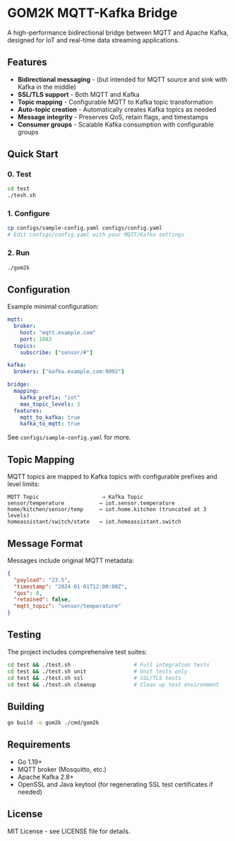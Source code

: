 # GOM2K MQTT-Kafka Bridge

A high-performance bidirectional bridge between MQTT and Apache Kafka, designed for IoT and real-time data streaming applications.

## Features

- **Bidirectional messaging** - (but intended for MQTT source and sink with Kafka in the middle)
- **SSL/TLS support** - Both MQTT and Kafka
- **Topic mapping** - Configurable MQTT to Kafka topic transformation
- **Auto-topic creation** - Automatically creates Kafka topics as needed
- **Message integrity** - Preserves QoS, retain flags, and timestamps
- **Consumer groups** - Scalable Kafka consumption with configurable groups

## Quick Start

### 0. Test
```bash
cd test
./tesh.sh
```

### 1. Configure
```bash
cp configs/sample-config.yaml configs/config.yaml
# Edit configs/config.yaml with your MQTT/Kafka settings
```

### 2. Run
```bash
./gom2k
```

## Configuration

Example minimal configuration:

```yaml
mqtt:
  broker:
    host: "mqtt.example.com"
    port: 1883
  topics:
    subscribe: ["sensor/#"]

kafka:
  brokers: ["kafka.example.com:9092"]

bridge:
  mapping:
    kafka_prefix: "iot"
    max_topic_levels: 3
  features:
    mqtt_to_kafka: true
    kafka_to_mqtt: true
```

See `configs/sample-config.yaml` for more.

## Topic Mapping

MQTT topics are mapped to Kafka topics with configurable prefixes and level limits:

```
MQTT Topic                    → Kafka Topic
sensor/temperature           → iot.sensor.temperature
home/kitchen/sensor/temp     → iot.home.kitchen (truncated at 3 levels)
homeassistant/switch/state   → iot.homeassistant.switch
```

## Message Format

Messages include original MQTT metadata:

```json
{
  "payload": "23.5",
  "timestamp": "2024-01-01T12:00:00Z",
  "qos": 0,
  "retained": false,
  "mqtt_topic": "sensor/temperature"
}
```

## Testing

The project includes comprehensive test suites:

```bash
cd test && ./test.sh                    # Full integration tests
cd test && ./test.sh unit               # Unit tests only  
cd test && ./test.sh ssl                # SSL/TLS tests
cd test && ./test.sh cleanup            # Clean up test environment
```

## Building

```bash
go build -o gom2k ./cmd/gom2k
```

## Requirements

- Go 1.19+
- MQTT broker (Mosquitto, etc.)
- Apache Kafka 2.8+
- OpenSSL and Java keytool (for regenerating SSL test certificates if needed)

## License

MIT License - see LICENSE file for details.